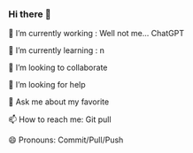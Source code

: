 ### Hi there 👋

🔭 I’m currently working : Well not me... ChatGPT

🌱 I’m currently learning : n

👯 I’m looking to collaborate 

🤔 I’m looking for help

💬 Ask me about my favorite 

📫 How to reach me: Git pull

😄 Pronouns: Commit/Pull/Push

<!--
**CodingWithIsh/CodingWithIsh** is a ✨ _special_ ✨ repository because its `README.md` (this file) appears on your GitHub profile.

Here are some ideas to get you started:

- 🔭 I’m currently working on ...
- 🌱 I’m currently learning ...
- 👯 I’m looking to collaborate on ...
- 🤔 I’m looking for help with ...
- 💬 Ask me about ...
- 📫 How to reach me: ...
- 😄 Pronouns: ...
- ⚡ Fun fact: ...
-->
